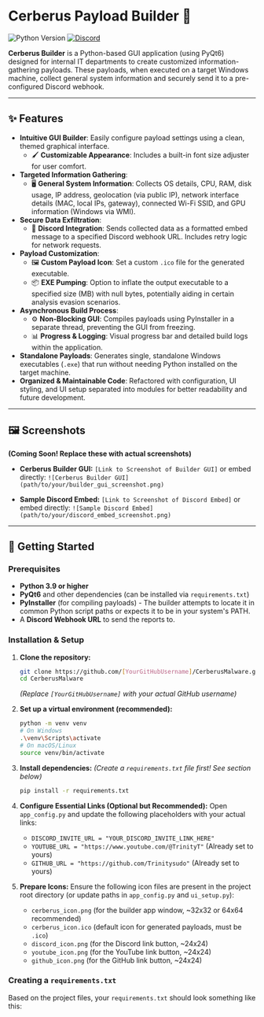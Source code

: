# Cerberus Payload Builder 🔴

![Python Version](https://img.shields.io/badge/python-3.9%2B-blue.svg)
[![Discord](https://img.shields.io/discord/YOUR_SERVER_ID?label=Discord&logo=discord&logoColor=white&color=7289DA&style=for-the-badge)](https://discord.gg/3ZSVqbbUwJ)
<!-- Replace YOUR_SERVER_ID and YOUR_DISCORD_INVITE_CODE -->
<!-- You can generate more badges here: https://shields.io/ -->

**Cerberus Builder** is a Python-based GUI application (using PyQt6) designed for internal IT departments to create customized information-gathering payloads. These payloads, when executed on a target Windows machine, collect general system information and securely send it to a pre-configured Discord webhook.

---

## ✨ Features

*   **Intuitive GUI Builder**: Easily configure payload settings using a clean, themed graphical interface.
    *   🖌️ **Customizable Appearance**: Includes a built-in font size adjuster for user comfort.
*   **Targeted Information Gathering**:
    *   🖥️ **General System Information**: Collects OS details, CPU, RAM, disk usage, IP address, geolocation (via public IP), network interface details (MAC, local IPs, gateway), connected Wi-Fi SSID, and GPU information (Windows via WMI).
*   **Secure Data Exfiltration**:
    *   💬 **Discord Integration**: Sends collected data as a formatted embed message to a specified Discord webhook URL. Includes retry logic for network requests.
*   **Payload Customization**:
    *   🖼️ **Custom Payload Icon**: Set a custom `.ico` file for the generated executable.
    *   📦 **EXE Pumping**: Option to inflate the output executable to a specified size (MB) with null bytes, potentially aiding in certain analysis evasion scenarios.
*   **Asynchronous Build Process**:
    *   ⚙️ **Non-Blocking GUI**: Compiles payloads using PyInstaller in a separate thread, preventing the GUI from freezing.
    *   📊 **Progress & Logging**: Visual progress bar and detailed build logs within the application.
*   **Standalone Payloads**: Generates single, standalone Windows executables (`.exe`) that run without needing Python installed on the target machine.
*   **Organized & Maintainable Code**: Refactored with configuration, UI styling, and UI setup separated into modules for better readability and future development.

---

## 🖼️ Screenshots

**(Coming Soon! Replace these with actual screenshots)**

*   **Cerberus Builder GUI:**
    `[Link to Screenshot of Builder GUI]` or embed directly:
    `![Cerberus Builder GUI](path/to/your/builder_gui_screenshot.png)`

*   **Sample Discord Embed:**
    `[Link to Screenshot of Discord Embed]` or embed directly:
    `![Sample Discord Embed](path/to/your/discord_embed_screenshot.png)`

---

## 🚀 Getting Started

### Prerequisites

*   **Python 3.9 or higher**
*   **PyQt6** and other dependencies (can be installed via `requirements.txt`)
*   **PyInstaller** (for compiling payloads) - The builder attempts to locate it in common Python script paths or expects it to be in your system's PATH.
*   A **Discord Webhook URL** to send the reports to.

### Installation & Setup

1.  **Clone the repository:**
    ```bash
    git clone https://github.com/[YourGitHubUsername]/CerberusMalware.git
    cd CerberusMalware
    ```
    *(Replace `[YourGitHubUsername]` with your actual GitHub username)*

2.  **Set up a virtual environment (recommended):**
    ```bash
    python -m venv venv
    # On Windows
    .\venv\Scripts\activate
    # On macOS/Linux
    source venv/bin/activate
    ```

3.  **Install dependencies:**
    *(Create a `requirements.txt` file first! See section below)*
    ```bash
    pip install -r requirements.txt
    ```

4.  **Configure Essential Links (Optional but Recommended):**
    Open `app_config.py` and update the following placeholders with your actual links:
    *   `DISCORD_INVITE_URL = "YOUR_DISCORD_INVITE_LINK_HERE"`
    *   `YOUTUBE_URL = "https://www.youtube.com/@TrinityT"` (Already set to yours)
    *   `GITHUB_URL = "https://github.com/Trinitysudo"` (Already set to yours)

5.  **Prepare Icons:**
    Ensure the following icon files are present in the project root directory (or update paths in `app_config.py` and `ui_setup.py`):
    *   `cerberus_icon.png` (for the builder app window, ~32x32 or 64x64 recommended)
    *   `cerberus_icon.ico` (default icon for generated payloads, must be `.ico`)
    *   `discord_icon.png` (for the Discord link button, ~24x24)
    *   `youtube_icon.png` (for the YouTube link button, ~24x24)
    *   `github_icon.png` (for the GitHub link button, ~24x24)

### Creating a `requirements.txt`

Based on the project files, your `requirements.txt` should look something like this:
